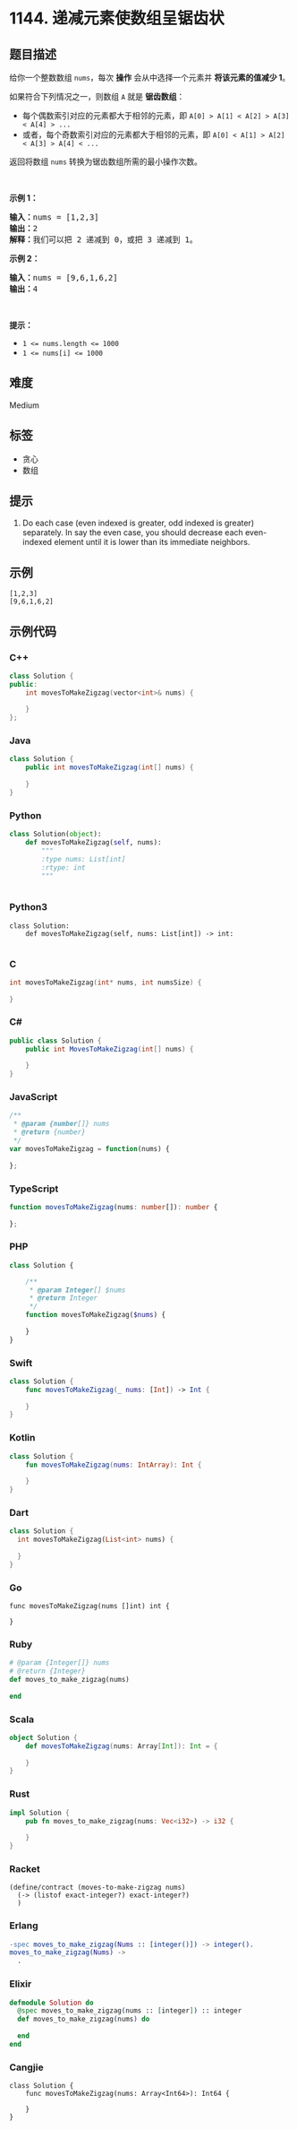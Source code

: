 # 1144. 递减元素使数组呈锯齿状

## 题目描述

<p>给你一个整数数组&nbsp;<code>nums</code>，每次 <strong>操作</strong>&nbsp;会从中选择一个元素并 <strong>将该元素的值减少&nbsp;1</strong>。</p>

<p>如果符合下列情况之一，则数组&nbsp;<code>A</code>&nbsp;就是 <strong>锯齿数组</strong>：</p>

<ul>
	<li>每个偶数索引对应的元素都大于相邻的元素，即&nbsp;<code>A[0] &gt; A[1] &lt; A[2] &gt; A[3] &lt; A[4] &gt; ...</code></li>
	<li>或者，每个奇数索引对应的元素都大于相邻的元素，即&nbsp;<code>A[0] &lt; A[1] &gt; A[2] &lt; A[3] &gt; A[4] &lt; ...</code></li>
</ul>

<p>返回将数组&nbsp;<code>nums</code>&nbsp;转换为锯齿数组所需的最小操作次数。</p>

<p>&nbsp;</p>

<p><strong>示例 1：</strong></p>

<pre><strong>输入：</strong>nums = [1,2,3]
<strong>输出：</strong>2
<strong>解释：</strong>我们可以把 2 递减到 0，或把 3 递减到 1。
</pre>

<p><strong>示例 2：</strong></p>

<pre><strong>输入：</strong>nums = [9,6,1,6,2]
<strong>输出：</strong>4
</pre>

<p>&nbsp;</p>

<p><strong>提示：</strong></p>

<ul>
	<li><code>1 &lt;= nums.length &lt;= 1000</code></li>
	<li><code>1 &lt;= nums[i] &lt;= 1000</code></li>
</ul>


## 难度

Medium

## 标签

- 贪心
- 数组

## 提示

1. Do each case (even indexed is greater, odd indexed is greater) separately. In say the even case, you should decrease each even-indexed element until it is lower than its immediate neighbors.

## 示例

```
[1,2,3]
[9,6,1,6,2]
```

## 示例代码

### C++

```cpp
class Solution {
public:
    int movesToMakeZigzag(vector<int>& nums) {
        
    }
};
```

### Java

```java
class Solution {
    public int movesToMakeZigzag(int[] nums) {
        
    }
}
```

### Python

```python
class Solution(object):
    def movesToMakeZigzag(self, nums):
        """
        :type nums: List[int]
        :rtype: int
        """
        
```

### Python3

```python3
class Solution:
    def movesToMakeZigzag(self, nums: List[int]) -> int:
        
```

### C

```c
int movesToMakeZigzag(int* nums, int numsSize) {
    
}
```

### C#

```csharp
public class Solution {
    public int MovesToMakeZigzag(int[] nums) {
        
    }
}
```

### JavaScript

```javascript
/**
 * @param {number[]} nums
 * @return {number}
 */
var movesToMakeZigzag = function(nums) {
    
};
```

### TypeScript

```typescript
function movesToMakeZigzag(nums: number[]): number {
    
};
```

### PHP

```php
class Solution {

    /**
     * @param Integer[] $nums
     * @return Integer
     */
    function movesToMakeZigzag($nums) {
        
    }
}
```

### Swift

```swift
class Solution {
    func movesToMakeZigzag(_ nums: [Int]) -> Int {
        
    }
}
```

### Kotlin

```kotlin
class Solution {
    fun movesToMakeZigzag(nums: IntArray): Int {
        
    }
}
```

### Dart

```dart
class Solution {
  int movesToMakeZigzag(List<int> nums) {
    
  }
}
```

### Go

```golang
func movesToMakeZigzag(nums []int) int {
    
}
```

### Ruby

```ruby
# @param {Integer[]} nums
# @return {Integer}
def moves_to_make_zigzag(nums)
    
end
```

### Scala

```scala
object Solution {
    def movesToMakeZigzag(nums: Array[Int]): Int = {
        
    }
}
```

### Rust

```rust
impl Solution {
    pub fn moves_to_make_zigzag(nums: Vec<i32>) -> i32 {
        
    }
}
```

### Racket

```racket
(define/contract (moves-to-make-zigzag nums)
  (-> (listof exact-integer?) exact-integer?)
  )
```

### Erlang

```erlang
-spec moves_to_make_zigzag(Nums :: [integer()]) -> integer().
moves_to_make_zigzag(Nums) ->
  .
```

### Elixir

```elixir
defmodule Solution do
  @spec moves_to_make_zigzag(nums :: [integer]) :: integer
  def moves_to_make_zigzag(nums) do
    
  end
end
```

### Cangjie

```cangjie
class Solution {
    func movesToMakeZigzag(nums: Array<Int64>): Int64 {

    }
}
```

